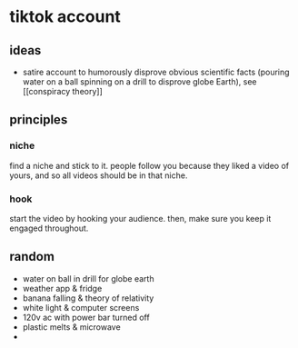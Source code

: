 # tiktok account

## ideas

- satire account to humorously disprove obvious scientific facts (pouring water on a ball spinning on a drill to disprove globe Earth), see [[conspiracy theory]]

## principles

### niche

find a niche and stick to it. people follow you because they liked a video of yours, and so all videos should be in that niche.

### hook

start the video by hooking your audience. then, make sure you keep it engaged throughout.

## random

- water on ball in drill for globe earth
- weather app & fridge
- banana falling & theory of relativity
- white light & computer screens
- 120v ac with power bar turned off
- plastic melts & microwave
-
